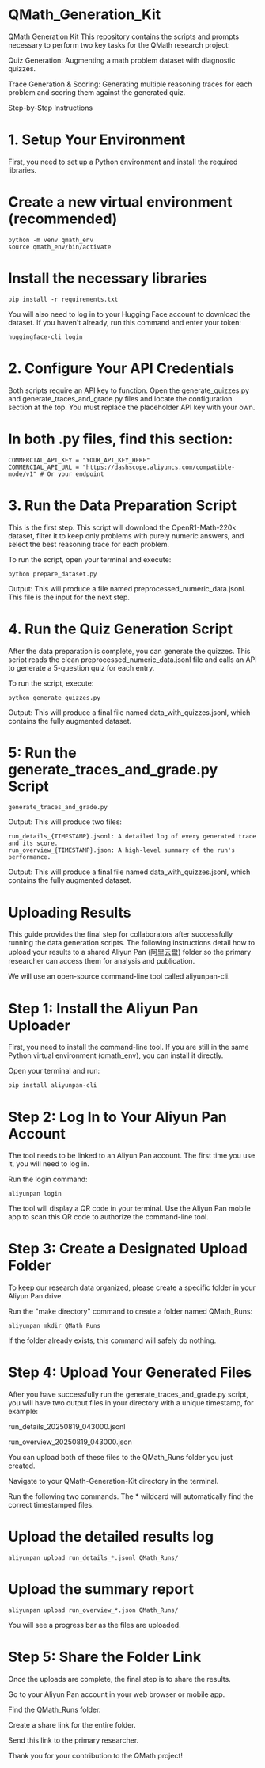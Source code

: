 # QMath_Generation_Kit
QMath Generation Kit
This repository contains the scripts and prompts necessary to perform two key tasks for the QMath research project:

Quiz Generation: Augmenting a math problem dataset with diagnostic quizzes.

Trace Generation & Scoring: Generating multiple reasoning traces for each problem and scoring them against the generated quiz.

Step-by-Step Instructions

# 1. Setup Your Environment
First, you need to set up a Python environment and install the required libraries.

# Create a new virtual environment (recommended)
```
python -m venv qmath_env
source qmath_env/bin/activate
```

# Install the necessary libraries
```
pip install -r requirements.txt
```

You will also need to log in to your Hugging Face account to download the dataset. If you haven't already, run this command and enter your token:
```
huggingface-cli login
```

# 2. Configure Your API Credentials
Both scripts require an API key to function. Open the generate_quizzes.py and generate_traces_and_grade.py files and locate the configuration section at the top. You must replace the placeholder API key with your own.

# In both .py files, find this section:
```
COMMERCIAL_API_KEY = "YOUR_API_KEY_HERE" 
COMMERCIAL_API_URL = "https://dashscope.aliyuncs.com/compatible-mode/v1" # Or your endpoint
```
# 3. Run the Data Preparation Script
This is the first step. This script will download the OpenR1-Math-220k dataset, filter it to keep only problems with purely numeric answers, and select the best reasoning trace for each problem.

To run the script, open your terminal and execute:
```
python prepare_dataset.py
```
Output: This will produce a file named preprocessed_numeric_data.jsonl. This file is the input for the next step.

# 4. Run the Quiz Generation Script
After the data preparation is complete, you can generate the quizzes. This script reads the clean preprocessed_numeric_data.jsonl file and calls an API to generate a 5-question quiz for each entry.

To run the script, execute:
```
python generate_quizzes.py
```
Output: This will produce a final file named data_with_quizzes.jsonl, which contains the fully augmented dataset.

# 5: Run the generate_traces_and_grade.py Script
```
generate_traces_and_grade.py
```


Output: This will produce two files:
```
run_details_{TIMESTAMP}.jsonl: A detailed log of every generated trace and its score.
run_overview_{TIMESTAMP}.json: A high-level summary of the run's performance.
```
Output: This will produce a final file named data_with_quizzes.jsonl, which contains the fully augmented dataset.

# Uploading Results
This guide provides the final step for collaborators after successfully running the data generation scripts. The following instructions detail how to upload your results to a shared Aliyun Pan (阿里云盘) folder so the primary researcher can access them for analysis and publication.

We will use an open-source command-line tool called aliyunpan-cli.

# Step 1: Install the Aliyun Pan Uploader
First, you need to install the command-line tool. If you are still in the same Python virtual environment (qmath_env), you can install it directly.

Open your terminal and run:
```
pip install aliyunpan-cli
```
# Step 2: Log In to Your Aliyun Pan Account
The tool needs to be linked to an Aliyun Pan account. The first time you use it, you will need to log in.

Run the login command:
```
aliyunpan login
```
The tool will display a QR code in your terminal. Use the Aliyun Pan mobile app to scan this QR code to authorize the command-line tool.

# Step 3: Create a Designated Upload Folder
To keep our research data organized, please create a specific folder in your Aliyun Pan drive.

Run the "make directory" command to create a folder named QMath_Runs:
```
aliyunpan mkdir QMath_Runs
```
If the folder already exists, this command will safely do nothing.

# Step 4: Upload Your Generated Files
After you have successfully run the generate_traces_and_grade.py script, you will have two output files in your directory with a unique timestamp, for example:

run_details_20250819_043000.jsonl

run_overview_20250819_043000.json

You can upload both of these files to the QMath_Runs folder you just created.

Navigate to your QMath-Generation-Kit directory in the terminal.

Run the following two commands. The * wildcard will automatically find the correct timestamped files.

# Upload the detailed results log
```
aliyunpan upload run_details_*.jsonl QMath_Runs/
```
# Upload the summary report
```
aliyunpan upload run_overview_*.json QMath_Runs/
```
You will see a progress bar as the files are uploaded.

# Step 5: Share the Folder Link
Once the uploads are complete, the final step is to share the results.

Go to your Aliyun Pan account in your web browser or mobile app.

Find the QMath_Runs folder.

Create a share link for the entire folder.

Send this link to the primary researcher.

Thank you for your contribution to the QMath project!
